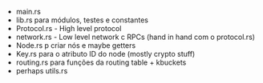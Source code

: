 - main.rs
- lib.rs para módulos, testes e constantes
- Protocol.rs - High level protocol
- network.rs - Low level network c RPCs (hand in hand com o protocol.rs)
- Node.rs p criar nós e maybe getters
- Key.rs para o atributo ID do node (mostly crypto stuff)
- routing.rs para funções da routing table + kbuckets
- perhaps utils.rs
